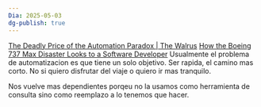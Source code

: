 ```yaml
---
Dia: 2025-05-03
dg-publish: true
---
```

[The Deadly Price of the Automation Paradox | The Walrus](https://thewalrus.ca/the-deadly-price-of-the-automation-paradox/)
[How the Boeing 737 Max Disaster Looks to a Software Developer](https://spectrum.ieee.org/how-the-boeing-737-max-disaster-looks-to-a-software-developer)
Usualmente el problema de automatizacion es que tiene un solo objetivo. Ser rapida, el camino mas corto. No si quiero disfrutar del viaje o quiero ir mas tranquilo.

Nos vuelve mas dependientes porqeu no la usamos como herramienta de consulta sino como reemplazo a lo tenemos que hacer. 